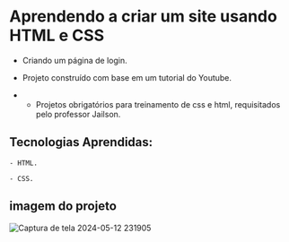 # Aprendendo a criar um site usando HTML e CSS 

 - Criando um página de login.
   
 - Projeto construído com base em um tutorial do Youtube.

 -  - Projetos obrigatórios para treinamento de css e html, requisitados pelo professor Jailson.
   
## Tecnologias Aprendidas:
    - HTML.
    
    - CSS.
    
## imagem do projeto

![Captura de tela 2024-05-12 231905](https://github.com/tamiressil/Interfaces-Design-UI-UX-HTML5-E-CSS3/assets/163886976/0efdc878-ed62-4938-99ba-6ef78023cd73)






